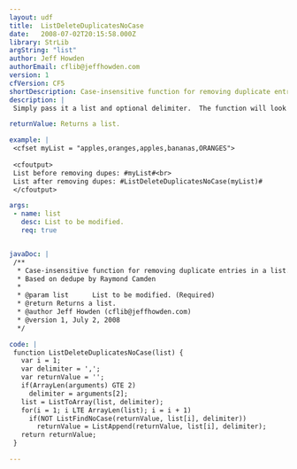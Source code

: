 ```yaml
---
layout: udf
title:  ListDeleteDuplicatesNoCase
date:   2008-07-02T20:15:58.000Z
library: StrLib
argString: "list"
author: Jeff Howden
authorEmail: cflib@jeffhowden.com
version: 1
cfVersion: CF5
shortDescription: Case-insensitive function for removing duplicate entries in a list.
description: |
 Simply pass it a list and optional delimiter.  The function will look for case-insensitive matches, removing any it finds, and return a new list without duplicates.

returnValue: Returns a list.

example: |
 <cfset myList = "apples,oranges,apples,bananas,ORANGES">
 
 <cfoutput>
 List before removing dupes: #myList#<br>
 List after removing dupes: #ListDeleteDuplicatesNoCase(myList)#
 </cfoutput>

args:
 - name: list
   desc: List to be modified.
   req: true


javaDoc: |
 /**
  * Case-insensitive function for removing duplicate entries in a list.
  * Based on dedupe by Raymond Camden
  * 
  * @param list      List to be modified. (Required)
  * @return Returns a list. 
  * @author Jeff Howden (cflib@jeffhowden.com) 
  * @version 1, July 2, 2008 
  */

code: |
 function ListDeleteDuplicatesNoCase(list) {
   var i = 1;
   var delimiter = ',';
   var returnValue = '';
   if(ArrayLen(arguments) GTE 2)
     delimiter = arguments[2];
   list = ListToArray(list, delimiter);
   for(i = 1; i LTE ArrayLen(list); i = i + 1)
     if(NOT ListFindNoCase(returnValue, list[i], delimiter))
       returnValue = ListAppend(returnValue, list[i], delimiter);
   return returnValue;
 }

---
```


